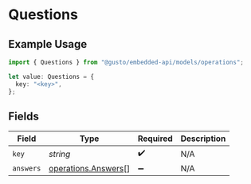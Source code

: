 # Questions

## Example Usage

```typescript
import { Questions } from "@gusto/embedded-api/models/operations";

let value: Questions = {
  key: "<key>",
};
```

## Fields

| Field                                                      | Type                                                       | Required                                                   | Description                                                |
| ---------------------------------------------------------- | ---------------------------------------------------------- | ---------------------------------------------------------- | ---------------------------------------------------------- |
| `key`                                                      | *string*                                                   | :heavy_check_mark:                                         | N/A                                                        |
| `answers`                                                  | [operations.Answers](../../models/operations/answers.md)[] | :heavy_minus_sign:                                         | N/A                                                        |